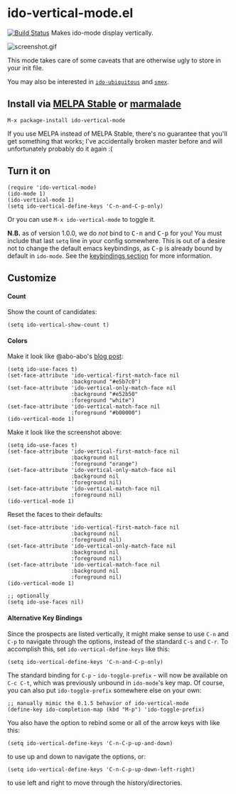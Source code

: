 # ido-vertical-mode.el

[![Build Status](https://travis-ci.org/creichert/ido-vertical-mode.el.svg?branch=master)](https://travis-ci.org/creichert/ido-vertical-mode.el) Makes ido-mode display vertically.

![screenshot.gif](screenshot.gif)

This mode takes care of some caveats that are otherwise ugly to store
in your init file.

You may also be interested in
[`ido-ubiquitous`](https://github.com/DarwinAwardWinner/ido-ubiquitous)
and [`smex`](https://github.com/nonsequitur/smex).

## Install via [MELPA Stable](http://stable.melpa.org/#/) or [marmalade](http://marmalade-repo.org)

`M-x package-install ido-vertical-mode`

If you use MELPA instead of MELPA Stable, there's no guarantee that
you'll get something that works; I've accidentally broken master
before and will unfortunately probably do it again :(

## Turn it on

``` elisp
(require 'ido-vertical-mode)
(ido-mode 1)
(ido-vertical-mode 1)
(setq ido-vertical-define-keys 'C-n-and-C-p-only)
```

Or you can use `M-x ido-vertical-mode` to toggle it.

**N.B.** as of version 1.0.0, we do _not_ bind to <kbd>C-n</kbd> and
<kbd>C-p</kbd> for you! You must include that last `setq` line in your
config somewhere. This is out of a desire not to change the default
emacs keybindings, as <kbd>C-p</kbd> is already bound by default in
`ido-mode`. See the [keybindings section](#alternative-key-bindings)
for more information.

## Customize

#### Count

Show the count of candidates:

``` elisp
(setq ido-vertical-show-count t)
```

#### Colors

Make it look like @abo-abo's [blog post](http://oremacs.com/2015/02/09/ido-vertical/):

``` elisp
(setq ido-use-faces t)
(set-face-attribute 'ido-vertical-first-match-face nil
                    :background "#e5b7c0")
(set-face-attribute 'ido-vertical-only-match-face nil
                    :background "#e52b50"
                    :foreground "white")
(set-face-attribute 'ido-vertical-match-face nil
                    :foreground "#b00000")
(ido-vertical-mode 1)
```

Make it look like the screenshot above:

```  elisp
(setq ido-use-faces t)
(set-face-attribute 'ido-vertical-first-match-face nil
                    :background nil
                    :foreground "orange")
(set-face-attribute 'ido-vertical-only-match-face nil
                    :background nil
                    :foreground nil)
(set-face-attribute 'ido-vertical-match-face nil
                    :foreground nil)
(ido-vertical-mode 1)
```

Reset the faces to their defaults:

``` elisp
(set-face-attribute 'ido-vertical-first-match-face nil
                    :background nil
                    :foreground nil)
(set-face-attribute 'ido-vertical-only-match-face nil
                    :background nil
                    :foreground nil)
(set-face-attribute 'ido-vertical-match-face nil
                    :background nil
                    :foreground nil)
(ido-vertical-mode 1)

;; optionally
(setq ido-use-faces nil)
```

#### Alternative Key Bindings

Since the prospects are listed vertically, it might make sense to use
`C-n` and `C-p` to navigate through the options, instead of the
standard `C-s` and `C-r`.  To accomplish this, set
`ido-vertical-define-keys` like this:

``` elisp
(setq ido-vertical-define-keys 'C-n-and-C-p-only)
```

The standard binding for `C-p` - `ido-toggle-prefix` - will now be
available on `C-c C-t`, which was previously unbound in `ido-mode`'s
key map. Of course, you can also put `ido-toggle-prefix` somewhere
else on your own:

``` elisp
;; manually mimic the 0.1.5 behavior of ido-vertical-mode
(define-key ido-completion-map (kbd "M-p") 'ido-toggle-prefix)
```

You also have the option to rebind some or all of the arrow keys with
like this:

``` elisp
(setq ido-vertical-define-keys 'C-n-C-p-up-and-down)
```

to use up and down to navigate the options, or:

``` elisp
(setq ido-vertical-define-keys 'C-n-C-p-up-down-left-right)
```

to use left and right to move through the history/directories.

